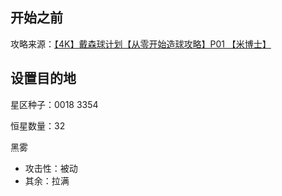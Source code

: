 ## 开始之前

攻略来源：[【4K】戴森球计划【从零开始造球攻略】P01 【米博士】](https://www.bilibili.com/video/BV19A4UeJEWW/)

## 设置目的地

星区种子：0018 3354

恒星数量：32

黑雾

- 攻击性：被动
- 其余：拉满